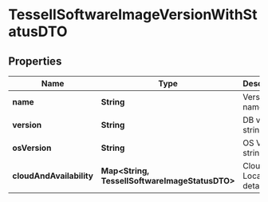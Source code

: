 

# TessellSoftwareImageVersionWithStatusDTO


## Properties

Name | Type | Description | Notes
------------ | ------------- | ------------- | -------------
**name** | **String** | Version name |  [optional]
**version** | **String** | DB version string |  [optional]
**osVersion** | **String** | OS Version string |  [optional]
**cloudAndAvailability** | **Map&lt;String, TessellSoftwareImageStatusDTO&gt;** | Cloud and Location detail |  [optional]



